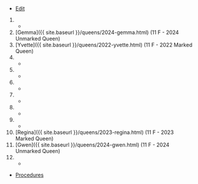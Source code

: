 * [Edit](https://github.com/joejcollins/rhapsody-angel/edit/master/_includes/apiary.md)

1. -
2. [Gemma]({{ site.baseurl }}/queens/2024-gemma.html) (11 F - 2024 Unmarked Queen)
3. [Yvette]({{ site.baseurl }}/queens/2022-yvette.html) (11 F - 2022 Marked Queen)
4. -
5. -
6. -
7. -
8. -
9. -
10. [Regina]({{ site.baseurl }}/queens/2023-regina.html) (11 F - 2023 Marked Queen)
11. [Gwen]({{ site.baseurl }}/queens/2024-gwen.html) (11 F - 2024 Unmarked Queen)
12. -

* [Procedures](https://github.com/joejcollins/rhapsody-angel/raw/master/book/00Book.pdf)
